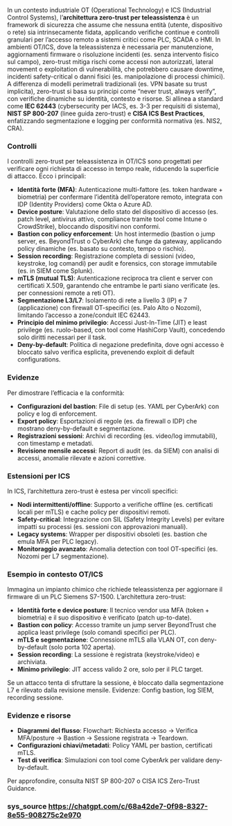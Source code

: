 In un contesto industriale OT (Operational Technology) e ICS (Industrial Control Systems), l’**architettura zero-trust per teleassistenza** è un framework di sicurezza che assume che nessuna entità (utente, dispositivo o rete) sia intrinsecamente fidata, applicando verifiche continue e controlli granulari per l’accesso remoto a sistemi critici come PLC, SCADA o HMI. In ambienti OT/ICS, dove la teleassistenza è necessaria per manutenzione, aggiornamenti firmware o risoluzione incidenti (es. senza intervento fisico sul campo), zero-trust mitiga rischi come accessi non autorizzati, lateral movement o exploitation di vulnerabilità, che potrebbero causare downtime, incidenti safety-critical o danni fisici (es. manipolazione di processi chimici). A differenza di modelli perimetrali tradizionali (es. VPN basate su trust implicita), zero-trust si basa su principi come “never trust, always verify”, con verifiche dinamiche su identità, contesto e risorse. Si allinea a standard come **IEC 62443** (cybersecurity per IACS, es. 3-3 per requisiti di sistema), **NIST SP 800-207** (linee guida zero-trust) e **CISA ICS Best Practices**, enfatizzando segmentazione e logging per conformità normativa (es. NIS2, CRA).

### Controlli
I controlli zero-trust per teleassistenza in OT/ICS sono progettati per verificare ogni richiesta di accesso in tempo reale, riducendo la superficie di attacco. Ecco i principali:
- **Identità forte (MFA)**: Autenticazione multi-fattore (es. token hardware + biometria) per confermare l’identità dell’operatore remoto, integrata con IDP (Identity Providers) come Okta o Azure AD.
- **Device posture**: Valutazione dello stato del dispositivo di accesso (es. patch level, antivirus attivo, compliance tramite tool come Intune o CrowdStrike), bloccando dispositivi non conformi.
- **Bastion con policy enforcement**: Un host intermedio (bastion o jump server, es. BeyondTrust o CyberArk) che funge da gateway, applicando policy dinamiche (es. basato su contesto, tempo o rischio).
- **Session recording**: Registrazione completa di sessioni (video, keystroke, log comandi) per audit e forensics, con storage immutabile (es. in SIEM come Splunk).
- **mTLS (mutual TLS)**: Autenticazione reciproca tra client e server con certificati X.509, garantendo che entrambe le parti siano verificate (es. per connessioni remote a reti OT).
- **Segmentazione L3/L7**: Isolamento di rete a livello 3 (IP) e 7 (applicazione) con firewall OT-specifici (es. Palo Alto o Nozomi), limitando l’accesso a zone/conduit IEC 62443.
- **Principio del minimo privilegio**: Accessi Just-In-Time (JIT) e least privilege (es. ruolo-based, con tool come HashiCorp Vault), concedendo solo diritti necessari per il task.
- **Deny-by-default**: Politica di negazione predefinita, dove ogni accesso è bloccato salvo verifica esplicita, prevenendo exploit di default configurations.

### Evidenze
Per dimostrare l’efficacia e la conformità:
- **Configurazioni del bastion**: File di setup (es. YAML per CyberArk) con policy e log di enforcement.
- **Export policy**: Esportazioni di regole (es. da firewall o IDP) che mostrano deny-by-default e segmentazione.
- **Registrazioni sessioni**: Archivi di recording (es. video/log immutabili), con timestamp e metadati.
- **Revisione mensile accessi**: Report di audit (es. da SIEM) con analisi di accessi, anomalie rilevate e azioni correttive.

### Estensioni per ICS
In ICS, l’architettura zero-trust è estesa per vincoli specifici:
- **Nodi intermittenti/offline**: Supporto a verifiche offline (es. certificati locali per mTLS) e cache policy per dispositivi remoti.
- **Safety-critical**: Integrazione con SIL (Safety Integrity Levels) per evitare impatti su processi (es. sessioni con approvazioni manuali).
- **Legacy systems**: Wrapper per dispositivi obsoleti (es. bastion che emula MFA per PLC legacy).
- **Monitoraggio avanzato**: Anomalia detection con tool OT-specifici (es. Nozomi per L7 segmentazione).

### Esempio in contesto OT/ICS
Immagina un impianto chimico che richiede teleassistenza per aggiornare il firmware di un PLC Siemens S7-1500. L’architettura zero-trust:
- **Identità forte e device posture**: Il tecnico vendor usa MFA (token + biometria) e il suo dispositivo è verificato (patch up-to-date).
- **Bastion con policy**: Accesso tramite un jump server BeyondTrust che applica least privilege (solo comandi specifici per PLC).
- **mTLS e segmentazione**: Connessione mTLS alla VLAN OT, con deny-by-default (solo porta 102 aperta).
- **Session recording**: La sessione è registrata (keystroke/video) e archiviata.
- **Minimo privilegio**: JIT access valido 2 ore, solo per il PLC target.

Se un attacco tenta di sfruttare la sessione, è bloccato dalla segmentazione L7 e rilevato dalla revisione mensile. Evidenze: Config bastion, log SIEM, recording sessione.

### Evidenze e risorse
- **Diagrammi del flusso**: Flowchart: Richiesta accesso → Verifica MFA/posture → Bastion → Sessione registrata → Teardown.
- **Configurazioni chiavi/metadati**: Policy YAML per bastion, certificati mTLS.
- **Test di verifica**: Simulazioni con tool come CyberArk per validare deny-by-default.

Per approfondire, consulta NIST SP 800-207 o CISA ICS Zero-Trust Guidance.

### sys_source https://chatgpt.com/c/68a42de7-0f98-8327-8e55-908275c2e970